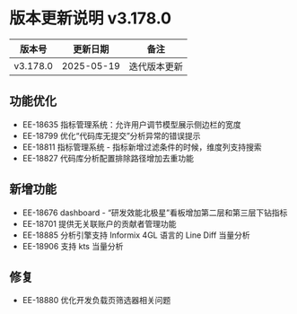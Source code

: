 # 版本更新说明 v3.178.0

| 版本号<br/>   | 更新日期<br/>   | 备注<br/>         |
| ------------- | --------------- | ----------------- |
| v3.178.0<br/> | 2025-05-19<br/> | 迭代版本更新<br/> |

## 功能优化

- EE-18635  指标管理系统：允许用户调节模型展示侧边栏的宽度
- EE-18799 优化“代码库无提交”分析异常的错误提示
- EE-18811 指标管理系统 - 指标新增过滤条件的时候，维度列支持搜索
- EE-18827 代码库分析配置排除路径增加去重功能

## 新增功能

- EE-18676  dashboard - “研发效能北极星”看板增加第二层和第三层下钻指标
- EE-18701 提供无关联账户的贡献者管理功能
- EE-18885 分析引擎支持 Informix 4GL 语言的 Line Diff 当量分析
- EE-18906 支持 kts 当量分析

## 修复

- EE-18880 优化开发负载页筛选器相关问题

